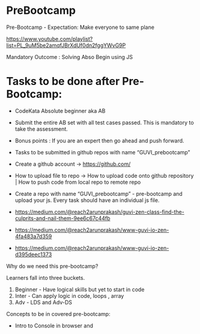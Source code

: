 # PreBootcamp



Pre-Bootcamp - 
Expectation: Make everyone to same plane 

https://www.youtube.com/playlist?list=PL_9uM5be2amqfJBrXdUf0dn2fggYWvG9P

Mandatory Outcome : Solving Abso Begin using JS 

# Tasks to be done after Pre-Bootcamp:

* CodeKata Absolute beginner aka AB

* Submit the entire AB set with all test cases passed. This is mandatory to take the assessment. 

* Bonus points : If you are an expert then go ahead and push forward. 

* Tasks to be submitted in github repos with name “GUVI_prebootcamp”

* Create a github account → https://github.com/ 

* How to upload file to repo → How to upload code onto github repository | How to push code from local repo to remote repo

* Create a repo with name “GUVI_prebootcamp” - pre-bootcamp and upload your js. Every task should have an individual js file.

* https://medium.com/@reach2arunprakash/guvi-zen-class-find-the-culprits-and-nail-them-9ee6c67c44fb

* https://medium.com/@reach2arunprakash/www-guvi-io-zen-4fa483a7d359

* https://medium.com/@reach2arunprakash/www-guvi-io-zen-d395deec1373


Why do we need this pre-bootcamp? 

Learners fall into three buckets. 

1. Beginner - Have logical skills but yet to start in code 
2. Inter - Can apply logic in code, loops , array 
3. Adv - LDS and Adv-DS 


Concepts to be in covered pre-bootcamp:

* Intro to Console in browser and <script> tag

* Intro to Problem solving using Javascript ( Code Kata & GUVI Ide )

* Basics of JS - 

* Variables - Numbers , string , boolean 

* NAN & undefined 

* Type casting - String to number (int,float) - parseInt , parseFloat , + , Number , String to boolean

* Printing - console.log();

* Looping 

* Structure of looping with solved problem 

* Nested looping with an example 

* Conditions 

* Arrays 

* Objects

* Function - basics - Don't go in depth 


# Codekata - Lil extra  - any missing pieces 
Test Cases - Space at end or beginning , number format , single line print

## Assessment pattern 

1. MCQ & Coding 


* MCQs - only in the JS topics covered in Pre-Bootcamp 

* Coding - Code Kata

* 2 questions - Arrays , Maths and String - Mandatory to attend

* 1 q - DS  - skip if you don't know


* Session 1: Intro to code kata and JS

How to do CodeKata:
https://medium.com/@reach2arunprakash/guvi-codekata-javascript-8d0e88d35630


Reference materials for Javascript:

JS Course in GUVI - Get unlocked from Arun V
https://github.com/reach2arunprakash/javascript-101
https://developer.mozilla.org/en-US/docs/Learn/JavaScript/Building_blocks

Start here:

Where to run the code as first steps??

https://www.guvi.in/ide

This is the code template for reading the input in JS from code kata

Task 1:
Copy the below Code Template and paste it into https://www.guvi.in/ide
Paste output in the chat 

Code Template:

const readline = require('readline');
const inp = readline.createInterface({
  input: process.stdin
});
const userInput = [];
inp.on("line", (data) => {
 userInput.push(data);
});
inp.on("close", () => {

//start-here
//Your code goes here … replace this line with your code logic 

//end-here
});

Output:
	

Output:
Nil
Execution Time:
0.072s
Memory Used:
8328kb




Next steps:

Print variable values - hardcoded
Add 2 variable and print 
Read a variable and print - Input 
Read split variables
Read two var and add 
Read two var and compare
Array
11 - single variable 
[ '11', '23', '45' ] --Array 
Read and add multiline / Read array of numbers - normal and looping 

1 2 3
4 5 6
7 8 9
Space at end
Test Cases
GitHub



var a = 10;
a = 40;
console.log(a);
var b = 20;

console.log(a+b);



---------------


Looping - Nested


const readline = require('readline');
const inp = readline.createInterface({
  input: process.stdin
});
const userInput = [];
inp.on("line", (data) => {
 userInput.push(data);
});
inp.on("close", () => {

//start-here

var total = 0;

for(var i = 0 ; i < userInput.length ; i = i +1)
{
   var dummy = userInput[i].split(" ");
   console.log(dummy);
   
    for(var j = 0 ; j< dummy.length ; j = j+1)
    {
        total = total + +dummy[j]
        
    }
    
}

//var dummy = ["1","2","3"];

console.log(total);


//end-here
});




const readline = require('readline');
const inp = readline.createInterface({
  input: process.stdin
});
const userInput = [];
inp.on("line", (data) => {
 userInput.push(data);
});
inp.on("close", () => {

//start-here


 var sum = 0 ;

for (i=0; i<3; i = i+1 )
{
 something = userInput[i].split(" ");
for(j = 0 ; j < 3; j++)
{
  sum = sum + +something[j];
}
}

 console.log(sum);

//start-here
/*
var sum =0;
for(var x=0;x < userInput.length;x++)
{
    z = userInput[x].split(" ");
    for (var i=0;i<z.length;i++)     {
        sum = sum+parseInt(z[i]);   }
    
}

console.log(sum)
*/
//end-here
});

Further common Issues:

Array traversal 
End space .join



Number:

let age = 10;
let mark = 80.09;

String/ char 

let name = "arun";
let sex = 'm';

boolean

let pass = True; 
let pass = False; 

-----------------

Typecasting 

Input:

10
hai
true
1,23, arun , a 




const readline = require('readline');
const inp = readline.createInterface({
  input: process.stdin
});
const userInput = [];
inp.on("line", (data) => {
 userInput.push(data);
});
inp.on("close", () => {

//console.log(userInput);

let i =0 ;
for(i=0;i<userInput.length;i++)
{
    console.log(typeof(userInput[i]))
}
let intvar = parseFloat(userInput[0]);
let strvar = userInput[1];
let bvar = (userInput[2] == 'true');
let arrvar = userInput[3].split(",");

console.log (typeof(intvar));
console.log (typeof(strvar));
console.log (typeof(bvar));
console.log (bvar);

console.log (arrvar);
console.log (typeof(arrvar));


/*
let bvar = true;
let arrvar = [10,10.3,"a","arun",23,false]
let objvar = {"name":"arun","age":100,"city":"chennai"}

console.log(typeof(intvar),typeof(strvar),typeof(bvar));

let i=0;

for(i = 0 ;i< arrvar.length;i++)
{
	console.log(arrvar[i]);
}


console.log(intvar.toFixed(2));
console.log(bvar);
console.log(arrvar);
console.log(objvar);
*/
//console.log();

//end-here
});

Session 2:

Hoisting :


1. Hoisting is moving up
2. Move only the var not the value


1. var is hoisted & function scope
2. let is not hoisted & its block scope

--------

Reverse 


const readline = require('readline');
const inp = readline.createInterface({
  input: process.stdin
});
const userInput = [];
inp.on("line", (data) => {
 userInput.push(data);
});
inp.on("close", () => {

var str = userInput[0];
var reverseStr = "";
for(var i = str.length-1; i>= 0; i--)
{
 reverseStr += str[i];
}


//end-here
});

------------

Single line print 



const readline = require('readline');
const inp = readline.createInterface({
  input: process.stdin
});
const userInput = [];
inp.on("line", (data) => {
 userInput.push(data);
});
inp.on("close", () => {

var str = userInput[0].split(" ");
var ss = [];
var zz = "";
for(var i=0;i<str.length;i++)
{
    ss.push(str[i])
    zz+=str[i] + " "
    //console.log(str[i]);
}
console.log(ss.join(" "));
console.log(zz.trim());

//end-here
});


Objects:


Objects - JSON format --> K:V
JavaScript Object Notation

K:V
JSON
hashtable
hashmap
dict


How will to create a contact details code? 

let name = [ "Arun","prakash","guvi"];
let number = [91768,123123,91764];
console.log(number[name.indexOf("Arun")]);

let details = { "Arun": 91768,"prakash": [123123,34534,435345],"guvi" :91764 }
console.log(details)

-------

Class Task : Create a Car Object 

{
    "brand1123": "BMW",
    "color":"icewater",
    "make":"icewater",
    "year":"icewater",
    "reported":"icewater",
    "wheels":3,
    "stepinie":4
} 


Create array of Car Object

let cars = [{
    "brand1123": "BMW",
    "color":"icewater",
    "make":"icewater",
    "year":"icewater",
    "reported":"icewater",
    "wheels":3,
    "stepinie":4
} ,
{
    "brand1123": "Audi",
    "color":"icewater",
    "make":"icewater",
    "year":"icewater",
    "reported":"icewater",
    "wheels":3,
    "stepinie":4
} 
,

{
    "brand1123": "Rolls",
    "color":"icewater",
    "make":"icewater",
    "year":"icewater",
    "reported":"icewater",
    "wheels":3,
    "stepinie":4
} 
]


Cars
cars[0]
cars[1]["brand1123"]

















Count duplicates:

let elem = [12,12,12,34,34,45,45,56,67,67,78,78,78,78,78]

let count = {};

for(i=0;i<elem.length;i++)
{

  if (count[elem[i]] === undefined)
  {
     count[elem[i]] = 1;
  }
  else
  {
     count[elem[i]] = count[elem[i]] + 1
  }

}

Problems to Solve:
2D array sum
Sum of each row from a 2D array and print in a single row
 In String, remove vowels
Sort the array elements in descending order based on the number of 1’s in its binary representation.
Frequency sort using objects.
